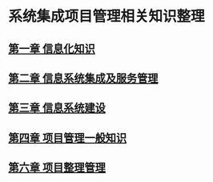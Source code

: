 # 系统集成项目管理相关知识整理

## [第一章 信息化知识](./markdown/01信息化知识.md)

## [第二章 信息系统集成及服务管理](./markdown/02信息系统集成及服务管理.md)

## [第三章 信息系统建设](./markdown/03信息系统建设.md)

## [第四章 项目管理一般知识](./markdown/04项目管理一般知识.md)

## [第六章 项目整理管理](./markdown/06项目整理管理.md)